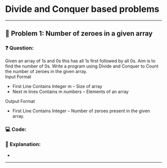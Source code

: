 # Divide and Conquer based problems
---
## 🌟 Problem 1: Number of zeroes in a given array
### ❓ Question:  
 
Given an array of 1s and 0s this has all 1s first followed by all 0s. Aim is to find the number of 0s. Write a program using Divide and Conquer to Count the number of zeroes in the given array.  
Input Format  
   - First Line Contains Integer m – Size of array
   - Next m lines Contains m numbers – Elements of an array
  
Output Format  
   - First Line Contains Integer – Number of zeroes present in the given array.  
### 💻 Code:
    
### 🧐 Explanation:

- 

---